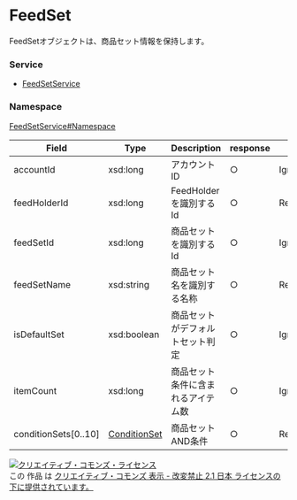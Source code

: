 # FeedSet
FeedSetオブジェクトは、商品セット情報を保持します。

### Service
+ [FeedSetService](../../services/FeedSetService.md)

### Namespace
[FeedSetService#Namespace](../../services/FeedSetService.md#namespace)

| Field | Type | Description | response | add | remove 
|---|---|---|---|---|---|
| accountId| xsd:long| アカウントID | ○ | Ignore |　Ignore 
| feedHolderId| xsd:long| FeedHolderを識別するId | ○ | Requirement | Requirement
| feedSetId| xsd:long| 商品セットを識別するId | ○ | Ignore | Requirement
| feedSetName| xsd:string| 商品セット名を識別する名称 |  ○ | Requirement | Ignore
| isDefaultSet| xsd:boolean| 商品セットがデフォルトセット判定 | ○ | Ignore | Ignore
| itemCount| xsd:long| 商品セット条件に含まれるアイテム数 | ○ | Ignore | Ignore
| conditionSets[0..10]| [ConditionSet](./ConditionSet.md)| 商品セットAND条件 | ○ | Requirement | Ignore

<a rel="license" href="http://creativecommons.org/licenses/by-nd/2.1/jp/"><img alt="クリエイティブ・コモンズ・ライセンス" style="border-width:0" src="https://i.creativecommons.org/l/by-nd/2.1/jp/88x31.png" /></a><br />この 作品 は <a rel="license" href="http://creativecommons.org/licenses/by-nd/2.1/jp/">クリエイティブ・コモンズ 表示 - 改変禁止 2.1 日本 ライセンスの下に提供されています。</a>

